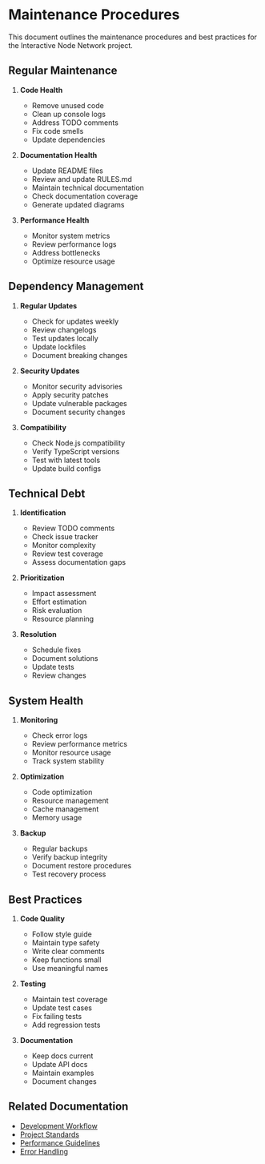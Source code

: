 # Maintenance Procedures

This document outlines the maintenance procedures and best practices for the Interactive Node Network project.

## Regular Maintenance

1. **Code Health**
   - Remove unused code
   - Clean up console logs
   - Address TODO comments
   - Fix code smells
   - Update dependencies

2. **Documentation Health**
   - Update README files
   - Review and update RULES.md
   - Maintain technical documentation
   - Check documentation coverage
   - Generate updated diagrams

3. **Performance Health**
   - Monitor system metrics
   - Review performance logs
   - Address bottlenecks
   - Optimize resource usage

## Dependency Management

1. **Regular Updates**
   - Check for updates weekly
   - Review changelogs
   - Test updates locally
   - Update lockfiles
   - Document breaking changes

2. **Security Updates**
   - Monitor security advisories
   - Apply security patches
   - Update vulnerable packages
   - Document security changes

3. **Compatibility**
   - Check Node.js compatibility
   - Verify TypeScript versions
   - Test with latest tools
   - Update build configs

## Technical Debt

1. **Identification**
   - Review TODO comments
   - Check issue tracker
   - Monitor complexity
   - Review test coverage
   - Assess documentation gaps

2. **Prioritization**
   - Impact assessment
   - Effort estimation
   - Risk evaluation
   - Resource planning

3. **Resolution**
   - Schedule fixes
   - Document solutions
   - Update tests
   - Review changes

## System Health

1. **Monitoring**
   - Check error logs
   - Review performance metrics
   - Monitor resource usage
   - Track system stability

2. **Optimization**
   - Code optimization
   - Resource management
   - Cache management
   - Memory usage

3. **Backup**
   - Regular backups
   - Verify backup integrity
   - Document restore procedures
   - Test recovery process

## Best Practices

1. **Code Quality**
   - Follow style guide
   - Maintain type safety
   - Write clear comments
   - Keep functions small
   - Use meaningful names

2. **Testing**
   - Maintain test coverage
   - Update test cases
   - Fix failing tests
   - Add regression tests

3. **Documentation**
   - Keep docs current
   - Update API docs
   - Maintain examples
   - Document changes

## Related Documentation

- [Development Workflow](./development-workflow.md)
- [Project Standards](./project-standards.md)
- [Performance Guidelines](./performance/README.md)
- [Error Handling](./errors/README.md) 